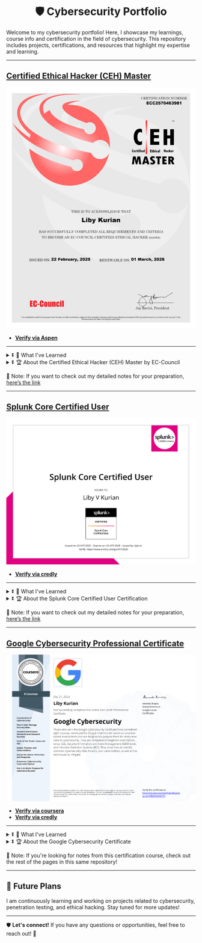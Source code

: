 <h1 align="center">🛡️ Cybersecurity Portfolio</h1>


Welcome to my cybersecurity portfolio! Here, I showcase my learnings, course info and certification in the field of cybersecurity. This repository includes projects, certifications, and resources that highlight my expertise and learning.

---
## **[Certified Ethical Hacker (CEH) Master](https://www.eccouncil.org/train-certify/ceh-master/)**
  
![Certification Image](./general/cert3.png)  

- **[Verify via Aspen](https://aspen.eccouncil.org/Verify)**  

---
<details>
<summary> ⏬ 🎯 What I've Learned </summary>

Through the **Certified Ethical Hacker (CEH)** program by EC-Council, I have gained hands-on experience in ethical hacking, cybersecurity principles, tools, and methodologies, including:

✅ **Ethical Hacking & Penetration Testing**
- Understanding the ethical hacking lifecycle and penetration testing methodology
- Key steps in conducting penetration tests (reconnaissance, scanning, gaining access, maintaining access, and reporting)

✅ **Footprinting and Reconnaissance**
- Techniques for gathering information about target systems (network and domain information)
- Tools used for footprinting and scanning the target environment

✅ **Network and System Hacking**
- Penetrating wireless networks and securing them
- Hacking operating systems, network protocols, and services
- Cracking password hashes and bypassing authentication mechanisms

✅ **Malware Threats & Analysis**
- Understanding various types of malware (viruses, worms, Trojans)
- Techniques for detecting and mitigating malware threats

✅ **Web Application Hacking**
- Exploiting vulnerabilities in web applications (SQL injection, XSS, CSRF)
- Using tools like Burp Suite and OWASP ZAP to identify vulnerabilities

✅ **Cryptography & Encryption**
- Understanding encryption algorithms (AES, RSA)
- Techniques for encrypting and decrypting data
- Attacking weak encryption algorithms and exploiting weaknesses

✅ **Social Engineering & Phishing Attacks**
- Conducting social engineering attacks (SET, phishing)
- Creating fake websites and emails to trick users into revealing sensitive information

✅ **Session Hijacking**
- Exploiting insecure session management to gain unauthorized access
- Session fixation and token manipulation techniques
- Defensive strategies to secure web sessions and prevent hijacking

✅ **Evading IDS, Firewalls & Honeypots**
- Techniques for bypassing intrusion detection/prevention systems (IDS/IPS)
- Using tools and techniques to avoid detection by security systems

✅ **Wireless Hacking**
- Identifying and attacking weak Wi-Fi encryption (WEP, WPA, WPA2)
- Capturing and cracking wireless network traffic using tools like Aircrack-ng
- Rogue access points and Evil Twin attacks

✅ **Cloud Computing Security**
- Assessing security risks in cloud-based environments
- Understanding security protocols for cloud computing platforms (AWS, Azure, Google Cloud)

✅ **IoT and OT Security**
- Understanding vulnerabilities in IoT and Operational Technology (OT) environments
- Securing smart devices and industrial control systems (ICS)
- Exploiting and mitigating weaknesses in IoT networks
</details>

<details>
<summary> ⏬ 🏆 About the Certified Ethical Hacker (CEH) Master by EC-Council </summary>

The **Certified Ethical Hacker (CEH) Master** by **EC-Council** is an advanced-level certification designed for cybersecurity professionals who want to demonstrate mastery in ethical hacking and penetration testing. It builds upon the foundational CEH certification by requiring candidates to complete a practical exam, proving their ability to perform real-world cyberattacks and defenses in a controlled environment.

### What Makes CEH Master Different?
Unlike CEH, which focuses on theoretical knowledge, CEH Master validates hands-on skills through:  
✔️ CEH Knowledge Exam (Multiple Choice) – Tests theoretical understanding of hacking techniques  
✔️ CEH Practical Exam (6-Hour Challenge) – Requires solving real-world security challenges  

### You'll Learn:
- Advanced hacking techniques and penetration testing methodologies
- Hands-on experience with real-world cyberattacks and exploitations
- How to bypass security defenses and strengthen security postures
- Red teaming and post-exploitation tactics used by ethical hackers

### Syllabus & Topics Covered:
1. **Advanced Reconnaissance & Footprinting**
2. **Deep Network Scanning & Enumeration**
3. **Exploiting Vulnerabilities & Privilege Escalation**
4. **Malware Development & Reverse Engineering Basics**
5. **Packet Sniffing, Spoofing & MITM Attacks**
6. **Advanced Social Engineering Attacks**
7. **Denial-of-Service (DoS) & Distributed DoS (DDoS) Attacks**
8. **Session Hijacking & Web App Exploits**
9. **Database Attacks (SQL Injection, NoSQL Exploits)**
10. **Wireless Network Attacks & Exploit Development**
11. **Evading IDS, Firewalls & Security Controls**
12. **Cloud Security Exploitation & Hardening**
13. **Cryptography Attacks & Steganography**
14. **Red Teaming & Active Directory Attacks**
15. **IoT & OT Security Vulnerabilities**

---

This program provides real-world hacking labs, 200+ hands-on exercises, and a final practical challenge that mimics actual cyber threats faced by enterprises.  

🏆 Passing the CEH Practical Exam earns you the prestigious CEH Master credential!
</details>

📌 Note: If you want to check out my detailed notes for your preparation, [here’s the link](https://github.com/LibyKurian/ethicalhacking-h.git)

---
## **[Splunk Core Certified User](https://www.splunk.com/en_us/training/certification-track/splunk-core-certified-user.html)**
  
![Certification Image](./general/cert4.png)  
 
- **[Verify via credly](https://www.credly.com/badges/3b710c09-1298-4d48-a788-25b33ec2271a)**
---

<details>
  <summary> ⏬ 🎯 What I've Learned</summary>

Through the **Splunk Core Certified User** program, I have gained foundational knowledge and hands-on experience in navigating and utilizing Splunk for data analysis and security monitoring:

✅ **Core Splunk Knowledge**  
- Understanding Splunk's architecture and key components  
- Navigating the Splunk interface and using basic search commands  

✅ **Search & Reporting**  
- Performing searches using SPL (Search Processing Language)  
- Filtering and transforming data for insights  
- Creating and scheduling reports for recurring insights  

✅ **Dashboards & Visualizations**  
- Designing and editing dashboards  
- Using panels and visualizations for real-time data monitoring  
- Modifying chart types and panel positioning  

✅ **Alerts & Lookups**  
- Setting up alerts based on search conditions  
- Using lookups to enrich search results with external data  
- Managing permissions for shared reports and dashboards  

</details>
<details>
<summary> ⏬ 🏆 About the Splunk Core Certified User Certification </summary>

The **Splunk Core Certified User** certification validates a user’s ability to search, use fields, create alerts, and build reports and dashboards in **Splunk Enterprise** or **Splunk Cloud** platforms.  

### You'll Learn:
- How to search and filter data using SPL  
- Create and schedule alerts based on specified conditions  
- Build dashboards and use lookups to enrich data  
- Understand the fundamentals of Splunk's data ingestion and analysis  

### Key Areas Covered:
1. **Splunk Interface Navigation**  
2. **Search Language (SPL) Basics**  
3. **Fields and Lookups**  
4. **Reports and Alerts**  
5. **Dashboards and Visualizations**  

---
This entry-level certification is ideal for anyone looking to begin their journey with Splunk and gain a solid foundation in data analysis and security monitoring.
</details>

📌 Note: If you want to check out my detailed notes for your preparation, [here’s the link](https://github.com/LibyKurian/Splunkcoreuser-h.git)

---
## **[Google Cybersecurity Professional Certificate](https://www.coursera.org/professional-certificates/google-cybersecurity)**
  
![Certification Image](./general/cert.png)  

- **[Verify via coursera](https://coursera.org/share/e4371426e5cd37ce9acf7b0a8c22098a)**  
- **[Verify via credly](https://www.credly.com/badges/83d0a879-c1c3-4f22-9b0d-95337c430513/public_url)**
---

<details>
  <summary> ⏬ 🎯 What I've Learned</summary>

Through this professional certification program, I have gained hands-on experience in cybersecurity principles, tools, and methodologies, including:

✅ **Understanding Cybersecurity Fundamentals**  
- Importance of cybersecurity practices  
- Cyber threats, risks, and mitigation strategies  

✅ **Security Tools & Techniques**  
- Security Information and Event Management (SIEM)  
- Intrusion Detection Systems (IDS)  
- Linux and SQL for cybersecurity tasks  

✅ **Practical Cybersecurity Applications**  
- Network and endpoint security  
- Cyber incident detection and response  
- Automating cybersecurity tasks with Python  

✅ **Soft Skills for Cybersecurity**  
- Security risk management  
- Communication and collaboration in cybersecurity teams  
- Problem-solving and critical thinking  

</details>
<details>
<summary> ⏬ 🏆 About the Google Cybersecurity Certificate  </summary>

This is an **8-course series** designed by Google to prepare individuals for entry-level cybersecurity roles such as **Cybersecurity Analyst** and **Security Operations Center (SOC) Analyst**.  

### You'll Learn:
- the importance of cybersecurity and its impact on organizations  
- Identify common risks, threats, and vulnerabilities, along with mitigation strategies  
- Protect networks, devices, and data using industry-standard security tools  

### Courses Included:
1. **Foundations of Cybersecurity**  
2. **Play It Safe: Manage Security Risks**  
3. **Connect and Protect: Networks and Network Security**  
4. **Tools of the Trade: Linux and SQL**  
5. **Assets, Threats, and Vulnerabilities**  
6. **Sound the Alarm: Detection and Response**  
7. **Automate Cybersecurity Tasks with Python**  
8. **Put It to Work: Prepare for Cybersecurity Jobs**  

---
This program includes **170+ hours of hands-on instruction**, covering real-world cybersecurity scenarios.
</details>

📌 Note: If you're looking for notes from this certification course, check out the rest of the pages in this same repository!

---

## 🚀 Future Plans  

I am continuously learning and working on projects related to cybersecurity, penetration testing, and ethical hacking. Stay tuned for more updates!  

---

🛡️ **Let's connect!** If you have any questions or opportunities, feel free to reach out! 🚀
